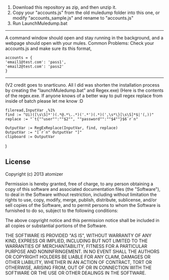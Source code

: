 1. Download this repository as zip, and then unzip it.
2. Copy your "accounts.js" from the old muledump folder into this one, or modify "accounts_sample.js" and rename to "accounts.js"
3. Run LaunchMuledump.bat

-----------------------------
A command window should open and stay running in the background, and a webpage should open with your mules. 
Common Problems:
Check your accounts.js and make sure its this format,

	accounts = {
	'email1@test.com': 'pass1',
	'email2@test.com': 'pass2'
	}
	
------------------------------------------------------------
(V2 credit goes to snarticuno. All I did was shorten the installation process by creating the "launchMuledump.bat" and Regex.exe)
(Here is the contents of the regex.exe. If anyone knows of a better way to pull regex replace from inside of batch please let me know :D

	fileread,InputVar ,%1%
	find := "Ui)([\s\S]*')(.*@.*\..*)('.*')(.*)(',\s*\}[\s\S]*$|'(,))"
	replace := "`t{""user"":""$2"", ""password"":""$4""}$6`r`n"

	OutputVar := RegExReplace(InputVar, find, replace)
	OutputVar := "[`r`n" OutputVar "]"
	clipboard := OutputVar
)

License
------------------------------------------------------------
Copyright (c) 2013 atomizer

Permission is hereby granted, free of charge, to any person obtaining a copy of this software and associated documentation files (the "Software"), to deal in the Software without restriction, including without limitation the rights to use, copy, modify, merge, publish, distribute, sublicense, and/or sell copies of the Software, and to permit persons to whom the Software is furnished to do so, subject to the following conditions:

The above copyright notice and this permission notice shall be included in all copies or substantial portions of the Software.

THE SOFTWARE IS PROVIDED "AS IS", WITHOUT WARRANTY OF ANY KIND, EXPRESS OR IMPLIED, INCLUDING BUT NOT LIMITED TO THE WARRANTIES OF MERCHANTABILITY, FITNESS FOR A PARTICULAR PURPOSE AND NONINFRINGEMENT. IN NO EVENT SHALL THE AUTHORS OR COPYRIGHT HOLDERS BE LIABLE FOR ANY CLAIM, DAMAGES OR OTHER LIABILITY, WHETHER IN AN ACTION OF CONTRACT, TORT OR OTHERWISE, ARISING FROM, OUT OF OR IN CONNECTION WITH THE SOFTWARE OR THE USE OR OTHER DEALINGS IN THE SOFTWARE.
